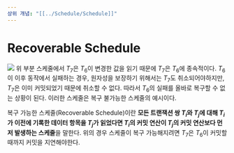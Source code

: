 ```yaml
---
상위 개념: "[[../Schedule/Schedule]]"
---
```

# Recoverable Schedule
![](https://i.imgur.com/w9khvyW.png)
위 부분 스케줄에서 $T_7$은 $T_6$이 변경한 값을 읽기 때문에 $T_7$은 $T_6$에 종속적이다. $T_6$이 이후 동작에서 실패하는 경우, 원자성을 보장하기 위해서는 $T_7$도 취소되어야하지만, $T_7$은 이미 커밋되었기 때문에 취소할 수 없다. 따라서 $T_6$의 실패를 올바로 복구할 수 없는 상황이 된다. 이러한 스케줄은 복구 불가능한 스케줄의 예시이다.

복구 가능한 스케줄(Recoverable Schedule)이란 **모든 트랜잭션 쌍 $T_i$와 $T_j$에 대해 $T_i$가 이전에 기록한 데이터 항목을 $T_j$가 읽었다면 $T_i$의 커밋 연산이 $T_j$의 커밋 연산보다 먼저 발생하는 스케줄**을 말한다. 위의 경우 스케줄이 복구 가능해지려면 $T_7$은 $T_6$이 커밋할 때까지 커밋을 지연해야한다.
